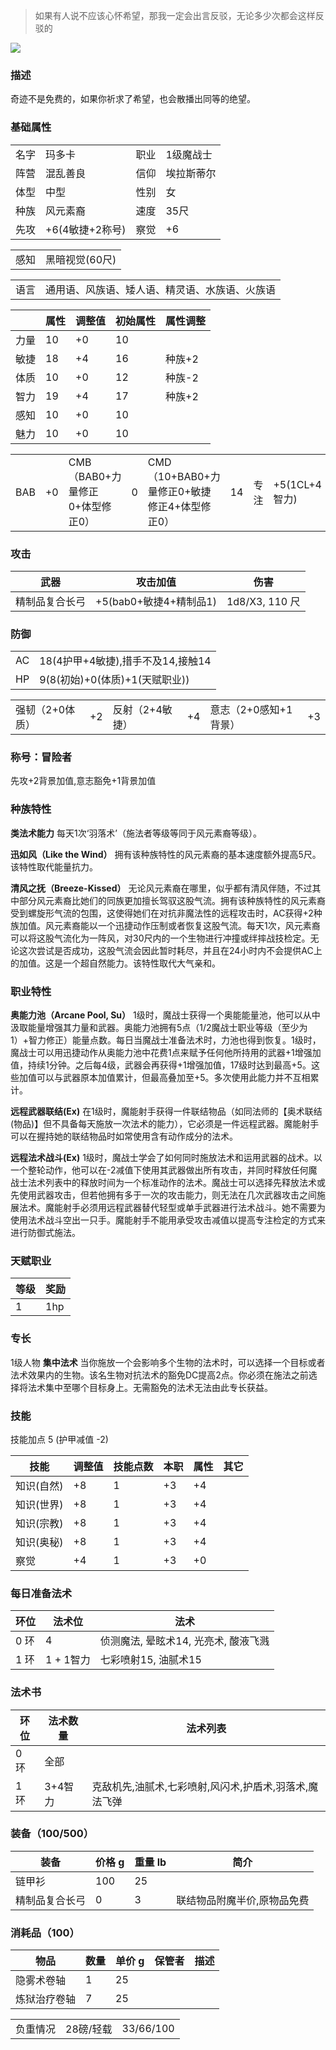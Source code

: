 > 如果有人说不应该心怀希望，那我一定会出言反驳，无论多少次都会这样反驳的

![](../../res/avatar/madoka.jpg)

### 描述

奇迹不是免费的，如果你祈求了希望，也会散播出同等的绝望。

### 基础属性

<table>
  <tr>
      <td>名字</td>
      <td>玛多卡</td>
      <td>职业</td>
      <td>1级魔战士</td>
  </tr>
  <tr>
      <td>阵营</td>
      <td>混乱善良</td>
      <td>信仰</td>
      <td>埃拉斯蒂尔</td>
  </tr>
  <tr>
      <td>体型</td>
      <td>中型</td>
      <td>性别</td>
      <td>女</td>
  </tr>
  <tr>
      <td>种族</td>
      <td>风元素裔</td>
      <td>速度</td>
      <td>35尺</td>
  </tr>
  <tr>
      <td>先攻</td>
      <td>+6(4敏捷+2称号)</td>
      <td>察觉</td>
      <td>+6</td>
  </tr>
</table>
<table>
  <tr>
      <td>感知</td>
      <td>黑暗视觉(60尺)</td>
  </tr>
</table>
<table>
    <tr>
        <td>语言</td>
        <td>通用语、风族语、矮人语、精灵语、水族语、火族语</td>
    </tr>
</table>

|      | 属性 | 调整值 | 初始属性 | 属性调整 |
| ---- | ---- | ------ | -------- | -------- |
| 力量 | 10   | +0     | 10       |
| 敏捷 | 18   | +4     | 16       | 种族+2   |
| 体质 | 10   | +0     | 12       | 种族-2     |
| 智力 | 19   | +4     | 17       | 种族+2  |
| 感知 | 10   | +0     | 10       |
| 魅力 | 10   | +0     | 10       | 
<table>
    <tr>
        <td>BAB</td>
        <td>+0</td>
            <td>CMB（BAB0+力量修正0+体型修正0）</td>
        <td>0</td>
            <td>CMD（10+BAB0+力量修正0+敏捷修正4+体型修正0）</td>
        <td>14</td>
	    <td>专注</td>
        <td>+5(1CL+4智力)</td>
    </tr>
</table>

### 攻击

| 武器         | 攻击加值           | 伤害          |
| ------------ | ------------------ | ------------- |
| 精制品复合长弓 | +5(bab0+敏捷4+精制品1)       | 1d8/X3, 110 尺 |

### 防御

<table>
    <tr>
        <td>AC</td>
        <td>18(4护甲+4敏捷),措手不及14,接触14</td>
    </tr>
    <tr>
        <td>HP</td>
        <td>9(8(初始)+0(体质)+1(天赋职业))</td>
    </tr>
</table>
<table>
    <tr>
        <td>强韧（2+0体质）</td>
        <td>+2</td>
            <td>反射（2+4敏捷）</td>
        <td>+4</td>
            <td>意志（2+0感知+1背景）</td>
        <td>+3</td>
    </tr>
</table>

### 称号：冒险者

先攻+2背景加值,意志豁免+1背景加值

### 种族特性

**类法术能力** 每天1次‘羽落术’（施法者等级等同于风元素裔等级）。

**迅如风（Like the Wind）** 拥有该种族特性的风元素裔的基本速度额外提高5尺。该特性取代能量抗力。

**清风之抚（Breeze-Kissed）** 无论风元素裔在哪里，似乎都有清风伴随，不过其中部分风元素裔比她们的同族更加擅长驾驭这股气流。拥有该种族特性的风元素裔受到螺旋形气流的包围，这使得她们在对抗非魔法性的远程攻击时，AC获得+2种族加值。风元素裔能以一个迅捷动作压制或者恢复这股气流。每天1次，风元素裔可以将这股气流化为一阵风，对30尺内的一个生物进行冲撞或绊摔战技检定。无论这次尝试是否成功，这股气流会因此暂时耗尽，并且在24小时内不会提供AC上的加值。这是一个超自然能力。该特性取代大气亲和。

### 职业特性

**奥能力池（Arcane Pool, Su）** 1级时，魔战士获得一个奥能能量池，他可以从中汲取能量增强其力量和武器。奥能力池拥有5点（1/2魔战士职业等级（至少为1）+智力修正）能量点数。每日当魔战士准备法术时，力池也得到恢复。1级时，魔战士可以用迅捷动作从奥能力池中花费1点来赋予任何他所持用的武器+1增强加值，持续1分钟。之后每4级，武器会再获得+1增强加值，17级时达到最高+5。这些加值可以与武器原本加值累计，但最高叠加至+5。多次使用此能力并不互相累计。

**远程武器联结(Ex)** 在1级时，魔能射手获得一件联结物品（如同法师的【奥术联结(物品)】但不具备每天施放一次法术的能力），它必须是一件远程武器。魔能射手可以在握持她的联结物品时如常使用含有动作成分的法术。

**远程法术战斗(Ex)** 1级时，魔战士学会了如何同时施放法术和运用武器的战术。以一个整轮动作，他可以在-2减值下使用其武器做出所有攻击，并同时释放任何魔战士法术列表中的释放时间为一个标准动作的法术。魔战士可以选择先释放法术或先使用武器攻击，但若他拥有多于一次的攻击能力，则无法在几次武器攻击之间施展法术。魔能射手必须用远程武器替代轻型或单手武器进行法术战斗。她不需要为使用法术战斗空出一只手。魔能射手不能用承受攻击减值以提高专注检定的方式来进行防御式施法。

### 天赋职业
| 等级         | 奖励          |
| --- | ------------------ |
| 1 | 1hp |

### 专长

1级人物 **集中法术** 当你施放一个会影响多个生物的法术时，可以选择一个目标或者法术效果内的生物。该名生物对抗法术的豁免DC提高2点。你必须在施法之前选择将法术集中至哪个目标身上。无需豁免的法术无法由此专长获益。

### 技能

技能加点 5 (护甲减值 -2)

| 技能 | 调整值  | 技能点数  | 本职  | 属性 | 其它     |
| --- | ------ | -------- | ---- | ---- | -------- |
| 知识(自然) | +8     | 1        | +3   | +4   |
| 知识(世界) | +8     | 1        | +3   | +4   |
| 知识(宗教) | +8     | 1        | +3   | +4   |
| 知识(奥秘) | +8     | 1        | +3   | +4   |
| 察觉 | +4     | 1        | +3   | +0   |


### 每日准备法术

| 环位 | 法术位 | 法术                     |
| ---- | ------------ | ------------------------ |
| 0 环 | 4 | 侦测魔法, 晕眩术14, 光亮术, 酸液飞溅 |
| 1 环 | 1 + 1智力| 七彩喷射15, 油腻术15 |

### 法术书

| 环位 | 法术数量 | 法术列表 |
| ---- | ------------ | ------------------------ |
| 0 环 | 全部 |
| 1 环 | 3+4智力 |克敌机先,油腻术,七彩喷射,风闪术,护盾术,羽落术,魔法飞弹 |

### 装备（100/500）
| 装备         | 价格 g | 重量 lb | 简介 |
| ------------ | ------ | ------- | ---- |
| 链甲衫 | 100    | 25      |
| 精制品复合长弓 | 0    | 3      | 联结物品附魔半价,原物品免费 |

### 消耗品（100）
| 物品           | 数量 | 单价 g | 保管者 | 描述 |
| -------------- | ---- | ---- | ---- | ---- |
| 隐雾术卷轴   | 1    | 25    | 
| 炼狱治疗卷轴   | 7    | 25    | 

<table>
    <tr>
	<td>负重情况</td>
        <td>28磅/轻载</td>
	<td>33/66/100</td>
    </tr>
</table>
